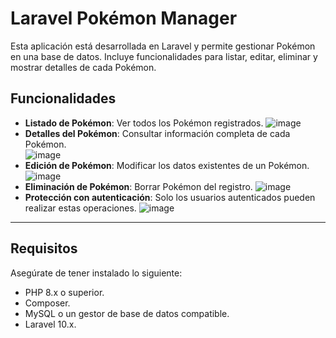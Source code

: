 # Laravel Pokémon Manager

Esta aplicación está desarrollada en Laravel y permite gestionar Pokémon en una base de datos. Incluye funcionalidades para listar, editar, eliminar y mostrar detalles de cada Pokémon.

## Funcionalidades

- **Listado de Pokémon**: Ver todos los Pokémon registrados.
![image](https://github.com/user-attachments/assets/5722a5a6-988e-4c0f-b4a6-3c273f3d8c82)
- **Detalles del Pokémon**: Consultar información completa de cada Pokémon.<br>
![image](https://github.com/user-attachments/assets/3c5c9e4e-0919-4588-8f9e-986421d03d50)
- **Edición de Pokémon**: Modificar los datos existentes de un Pokémon.
![image](https://github.com/user-attachments/assets/ea34ac64-e499-4f26-977b-d0d108fa265c)
- **Eliminación de Pokémon**: Borrar Pokémon del registro.
![image](https://github.com/user-attachments/assets/baa99028-0af0-423f-b1a2-95f70fd4cf33)
- **Protección con autenticación**: Solo los usuarios autenticados pueden realizar estas operaciones.
![image](https://github.com/user-attachments/assets/b2411015-389e-40db-94f1-93317ffdcd64)

---

## Requisitos

Asegúrate de tener instalado lo siguiente:

- PHP 8.x o superior.
- Composer.
- MySQL o un gestor de base de datos compatible.
- Laravel 10.x.

